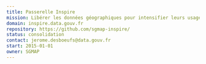 ```yaml
---
title: Passerelle Inspire
mission: Libérer les données géographiques pour intensifier leurs usages.
domain: inspire.data.gouv.fr
repository: https://github.com/sgmap-inspire/
status: consolidation
contact: jerome.desboeufs@data.gouv.fr
start: 2015-01-01
owner: SGMAP
---
```

